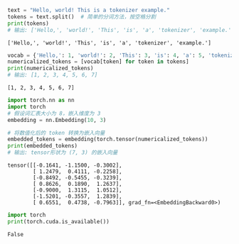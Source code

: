 ```python
text = "Hello, world! This is a tokenizer example."
tokens = text.split()  # 简单的分词方法，按空格分割
print(tokens)
# 输出: ['Hello,', 'world!', 'This', 'is', 'a', 'tokenizer', 'example.']

```

    ['Hello,', 'world!', 'This', 'is', 'a', 'tokenizer', 'example.']
    


```python
vocab = {'Hello,': 1, 'world!': 2, 'This': 3, 'is': 4, 'a': 5, 'tokenizer': 6, 'example.': 7}
numericalized_tokens = [vocab[token] for token in tokens]
print(numericalized_tokens)
# 输出: [1, 2, 3, 4, 5, 6, 7]

```

    [1, 2, 3, 4, 5, 6, 7]
    


```python
import torch.nn as nn
import torch
# 假设词汇表大小为 8，嵌入维度为 3
embedding = nn.Embedding(10, 3)

# 将数值化后的 token 转换为嵌入向量
embedded_tokens = embedding(torch.tensor(numericalized_tokens))
print(embedded_tokens)
# 输出: tensor形状为 (7, 3) 的嵌入向量

```

    tensor([[-0.1641, -1.1500, -0.3002],
            [ 1.2479,  0.4111, -0.2258],
            [-0.8492, -0.5455, -0.3239],
            [ 0.8626,  0.1890,  1.2637],
            [-0.9000,  1.3115,  1.0512],
            [-1.5201, -0.3557,  1.2839],
            [ 0.6551,  0.4738, -0.7963]], grad_fn=<EmbeddingBackward0>)
    


```python
import torch
print(torch.cuda.is_available())
```

    False
    
